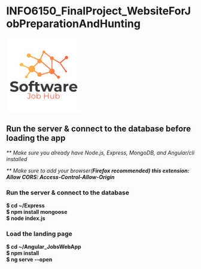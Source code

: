 # INFO6150_FinalProject_WebsiteForJobPreparationAndHunting
<img src="Angular_JobsWebApp/src/assets/logo.png">

## Run the server & connect to the database before loading the app
<p><i>** Make sure you already have Node.js, Express, MongoDB, and Angular/cli installed</i></p>
<p><i>** Make sure to add your browser(<b>Firefox<b> recommended) this extension: <b>Allow CORS: Access-Control-Allow-Origin</b></i></p>

### Run the server & connect to the database
$ cd ~/Express<br>
$ npm install mongoose<br>
$ node index.js


### Load the landing page
$ cd ~/Angular_JobsWebApp<br>
$ npm install<br>
$ ng serve --open
